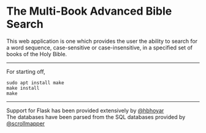 # The Multi-Book Advanced Bible Search

This web application is one which provides the user the ability to search for a word sequence, case-sensitive or case-insensitive, in a specified set of books of the Holy Bible.

***
For starting off,  

    sudo apt install make  
    make install  
    make

***
Support for Flask has been provided extensively by [@hbhoyar](https://github.com/hbhoyar)  
The databases have been parsed from the SQL databases provided by [@scrollmapper](https://github.com/scrollmapper)
